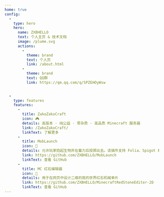 ```yaml
---
home: true
config:
  -
    type: hero
    hero:
      name: ZXBHELLO
      text: 个人主页 & 技术文档
      image: /plume.svg
      actions:
        -
          theme: brand
          text: 个人页
          link: /about.html
        -
          theme: brand
          text: QQ群
          link: https://qm.qq.com/q/SPZEHOyWsw
          

  -
    type: features
    features:
      -
        title: ZakoZakoCraft
        icon: 🎮
        details: 高版本 · 纯公益 · 零杂质 · 高品质 Minecraft 服务器
        link: /ZakoZakoCraft/
        linkText: 了解更多
      -
        title: MobLaunch
        icon: 🚀
        details: 允许玩家抱起生物并在蓄力后投掷出去。该插件支持 Folia、Spigot 和 Paper
        link: https://github.com/ZXBHELLO/MobLaunch
        linkText: 查看 GitHub
      -
        title: MC 红石编辑器
        icon: 🔧
        details: 用于在网页中设计二维的我的世界红石机械单片
        link: https://github.com/ZXBHELLO/MinecraftRedStoneEditor-2D
        linkText: 查看 GitHub
---
```

